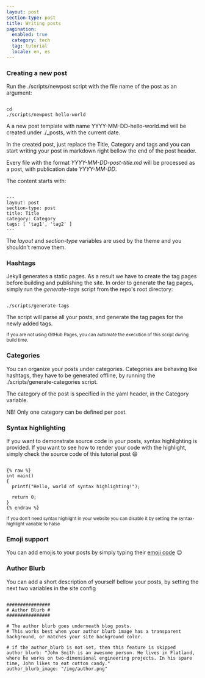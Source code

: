 ```yaml
---
layout: post
section-type: post
title: Writing posts
pagination: 
  enabled: true
  category: tech
  tag: tutorial
  locale: en, es
---
```


### Creating a new post

Run the ./scripts/newpost script with the file name of the post as an argument:

<pre><code data-trim class="bash">
cd <your { Personal } repo>
./scripts/newpost hello-world
</code></pre>

A a new post template with name YYYY-MM-DD-hello-world.md will be created under ./\_posts, with the current date.

In the created post, just replace the Title, Category and tags and you can
start writing your post in markdown right bellow the end of the post header.

Every file with the format <i>YYYY-MM-DD-post-title.md</i> will be processed as a
post, with publication date <i>YYYY-MM-DD</i>.

The content starts with:

<pre><code data-trim class="yaml">
---
layout: post
section-type: post
title: Title
category: Category
tags: [ 'tag1', 'tag2' ]
---
</code></pre>

The *layout* and *section-type* variables are used by the theme and you shouldn't remove them.

### Hashtags

Jekyll generates a static pages.
As a result we have to create the tag pages before building and publishing the site.
In order to generate the tag pages, simply run the *generate-tags* script from the repo's root directory:

<pre><code data-trim class="bash">
./scripts/generate-tags
</code></pre>

The script will parse all your posts, and generate the tag pages for the newly added tags.

<small>If you are not using GitHub Pages, you can automate the execution of this script during build time.</small>

### Categories

You can organize your posts under categories. Categories are behaving like hashtags,
they have to be generated offline, by running the ./scripts/generate-categories script.

The category of the post is specified in the yaml header, in the Category variable.

NB! Only one category can be defined per post.

### Syntax highlighting

If you want to demonstrate source code in your posts, syntax highlighting is provided.
If you want to see how to render your code with the highlight, simply check the source
code of this tutorial post :smile:

<pre><code data-trim class="c">
{% raw %}
int main()
{
  printf("Hello, world of syntax highlighting!");

  return 0;
}
{% endraw %}
</code></pre>

<small>If you don't need syntax highlight in your website you can disable it by setting the syntax-highlight variable to False</small>

### Emoji support

You can add emojis to your posts by simply typing their [emoji code](http://www.emoji-cheat-sheet.com/) :wink:

### Author Blurb

You can add a short description of yourself bellow your posts, by setting the next two variables in the site config

<pre><code data-trim class="yaml">
################
# Author Blurb #
################

# The author blurb goes underneath blog posts.
# This works best when your author blurb image has a transparent background, or matches your site background color.

# if the author_blurb is not set, then this feature is skipped
author_blurb: "John Smith is an awesome person. He lives in Flatland, where he works on two-dimensional engineering projects. In his spare time, John likes to eat cotton candy."
author_blurb_image: "/img/author.png"
</code></pre>
